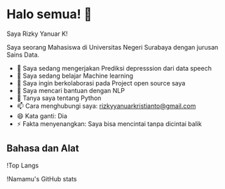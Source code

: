 # Halo semua! 👋

Saya Rizky Yanuar K!

Saya seorang Mahasiswa di Universitas Negeri Surabaya dengan jurusan Sains Data.

- 🔭 Saya sedang mengerjakan Prediksi depresssion dari data speech
- 🌱 Saya sedang belajar Machine learning
- 👯 Saya ingin berkolaborasi pada Project open source saya
- 🤔 Saya mencari bantuan dengan NLP
- 💬 Tanya saya tentang Python
- 📫 Cara menghubungi saya: rizkyyanuarkristianto@gmail.com
- 😄 Kata ganti: Dia
- ⚡ Fakta menyenangkan: Saya bisa mencintai tanpa dicintai balik

## Bahasa dan Alat

!Top Langs

!Namamu's GitHub stats

